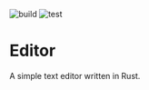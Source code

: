 ![build](https://github.com/nadmax/editor/actions/workflows/build.yml/badge.svg) ![test](https://github.com/nadmax/editor/actions/workflows/test.yml/badge.svg)

# Editor

A simple text editor written in Rust.